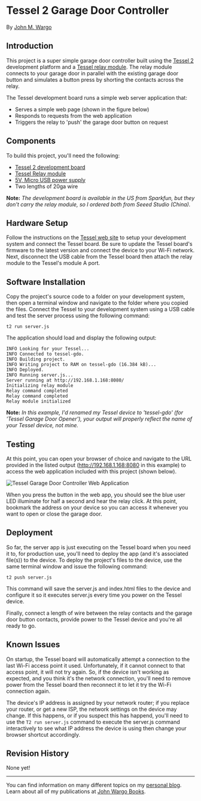 Tessel 2 Garage Door Controller
===============================
By [John M. Wargo](www.johnwargo.com)

Introduction
---------------------
This project is a super simple garage door controller built using the [Tessel 2](https://tessel.io/) development platform and a [Tessel relay module](https://tessel.io/modules#module-relay). The relay module connects to your garage door in parallel with the existing garage door button and simulates a button press by shorting the contacts across the relay.

The Tessel development board runs a simple web server application that: 

+ Serves a simple web page (shown in the figure below)
+ Responds to requests from the web application
+ Triggers the relay to 'push' the garage door button on request

Components
---------------------
To build this project, you'll need the following:

+ [Tessel 2 development board](https://tessel.io/)
+ [Tessel Relay module](https://tessel.io/modules#module-relay)
+ [5V, Micro USB power supply](https://www.adafruit.com/products/1995)
+ Two lengths of 20ga wire 

**Note:** *The development board is available in the US from Sparkfun, but they don't carry the relay module, so I ordered both from Seeed Studio (China).*

Hardware Setup
---------------------
Follow the instructions on the [Tessel web site](http://tessel.github.io/t2-start/) to setup your development system and connect the Tessel board. Be sure to update the Tessel board's firmware to the latest version and connect the device to your Wi-Fi network. Next, disconnect the USB cable from the Tessel board then attach the relay module to the Tessel's module A port.

Software Installation
-------------------- 
Copy the project's source code to a folder on your development system, then open a terminal window and navigate to the folder where you copied the files.
Connect the Tessel to your development system using a USB cable and test the server process using the following command:

	t2 run server.js 

The application should load and display the following output:

	INFO Looking for your Tessel...
	INFO Connected to tessel-gdo.
	INFO Building project.
	INFO Writing project to RAM on tessel-gdo (16.384 kB)...
	INFO Deployed.
	INFO Running server.js...
	Server running at http://192.168.1.168:8080/
	Initializing relay module
	Relay command completed
	Relay command completed
	Relay module initialized

**Note:** *In this example, I'd renamed my Tessel device to 'tessel-gdo' (for 'Tessel Garage Door Opener'), your output will properly reflect the name of your Tessel device, not mine.* 

Testing
---------------------
At this point, you can open your browser of choice and navigate to the URL provided in the listed output (http://192.168.1.168:8080 in this example) to access the web application included with this project (shown below).

![Tessel Garage Door Controller Web Application](http://johnwargo.com/files/tessel-gdc-web-app-640.png)
 
When you press the button in the web app, you should see the blue user LED illuminate for half a second and hear the relay click. At this point, bookmark the address on your device so you can access it whenever you want to open or close the garage door.

Deployment
---------------------
So far, the server app is just executing on the Tessel board when you need it to, for production use, you'll need to deploy the app (and it's associated file(s)) to the device. To deploy the project's files to the device, use the same terminal window and issue the following command:

	t2 push server.js  

This command will save the server.js and index.html files to the device and configure it so it executes server.js every time you power on the Tessel device.

Finally, connect a length of wire between the relay contacts and the garage door button contacts, provide power to the Tessel device and you're all ready to go.

Known Issues
---------------------
On startup, the Tessel board will automatically attempt a connection to the last Wi-Fi access point it used. Unfortunately, if it cannot connect to that access point, it will not try again. So, if the device isn't working as expected, and you think it's the network connection, you'll need to remove power from the Tessel board then reconnect it to let it try the Wi-Fi connection again.

The device's IP address is assigned by your network router; if you replace your router, or get a new ISP, the network settings on the device may change. If this happens, or if you suspect this has happend, you'll need to use the `T2 run server.js` command to execute the server.js command interactively to see what IP address the device is using then change your browser shortcut accordingly.  

Revision History
---------------------
None yet!

***

You can find information on many different topics on my [personal blog](http://www.johnwargo.com). Learn about all of my publications at [John Wargo Books](http://www.johnwargobooks.com). 
